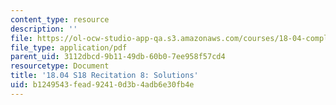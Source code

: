 ```yaml
---
content_type: resource
description: ''
file: https://ol-ocw-studio-app-qa.s3.amazonaws.com/courses/18-04-complex-variables-with-applications-spring-2018/b1249543fead92410d3b4adb6e30fb4e_MIT18_04S18_Recit8-solutions.pdf
file_type: application/pdf
parent_uid: 3112dbcd-9b11-49db-60b0-7ee958f57cd4
resourcetype: Document
title: '18.04 S18 Recitation 8: Solutions'
uid: b1249543-fead-9241-0d3b-4adb6e30fb4e
---
```

